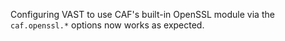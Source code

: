 Configuring VAST to use CAF's built-in OpenSSL module via the `caf.openssl.*`
options now works as expected.
